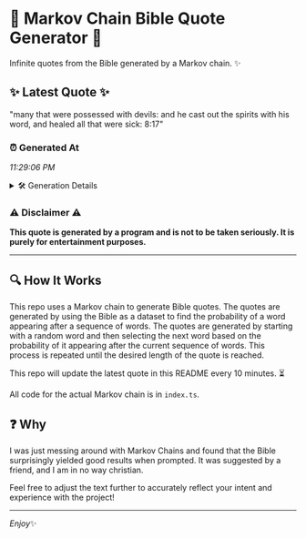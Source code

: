 # 📖 Markov Chain Bible Quote Generator 📖

Infinite quotes from the Bible generated by a Markov chain. ✨

## ✨ Latest Quote ✨
"many that were possessed with devils: and he cast out the spirits with his word, and healed all that were sick: 8:17"

### ⏰ Generated At
*11:29:06 PM*

<details>
    <summary>🛠️ Generation Details</summary>
    <p>
        <strong>🌱 Seed:</strong> many<br>
        <strong>🔄 Iterations:</strong> 21<br>
        <strong>📜 Context History:</strong><br>[ many ]: that<br>[ many, that ]: were<br>[ many, that, were ]: possessed<br>[ many, that, were, possessed ]: with<br>[ many, that, were, possessed, with ]: devils:<br>[ many, that, were, possessed, with, devils: ]: and<br>[ that, were, possessed, with, devils:, and ]: he<br>[ were, possessed, with, devils:, and, he ]: cast<br>[ possessed, with, devils:, and, he, cast ]: out<br>[ with, devils:, and, he, cast, out ]: the<br>[ devils:, and, he, cast, out, the ]: spirits<br>[ and, he, cast, out, the, spirits ]: with<br>[ he, cast, out, the, spirits, with ]: his<br>[ cast, out, the, spirits, with, his ]: word,<br>[ out, the, spirits, with, his, word, ]: and<br>[ the, spirits, with, his, word,, and ]: healed<br>[ spirits, with, his, word,, and, healed ]: all<br>[ with, his, word,, and, healed, all ]: that<br>[ his, word,, and, healed, all, that ]: were<br>[ word,, and, healed, all, that, were ]: sick:<br>[ and, healed, all, that, were, sick: ]: 8:17<br>
    </p>
</details>

### ⚠️ Disclaimer ⚠️
**This quote is generated by a program and is not to be taken seriously. It is purely for entertainment purposes.**

---

## 🔍 How It Works

This repo uses a Markov chain to generate Bible quotes. The quotes are generated by using the Bible as a dataset to find the probability of a word appearing after a sequence of words. The quotes are generated by starting with a random word and then selecting the next word based on the probability of it appearing after the current sequence of words. This process is repeated until the desired length of the quote is reached.

This repo will update the latest quote in this README every 10 minutes. ⏳

All code for the actual Markov chain is in `index.ts`.

## ❓ Why

I was just messing around with Markov Chains and found that the Bible surprisingly yielded good results when prompted. 
It was suggested by a friend, and I am in no way christian.

Feel free to adjust the text further to accurately reflect your intent and experience with the project!

---

*Enjoy*✨
